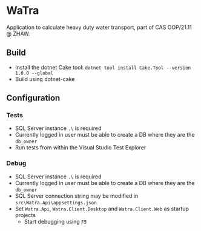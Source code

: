 # WaTra

Application to calculate heavy duty water transport, part of CAS OOP/21.11 @ ZHAW.

## Build

* Install the dotnet Cake tool:
  `dotnet tool install Cake.Tool --version 1.0.0 --global`
* Build using dotnet-cake

## Configuration

### Tests

* SQL Server instance `.\` is required
* Currently logged in user must be able to create a DB where they are the `db_owner`
* Run tests from within the Visual Studio Test Explorer

### Debug

* SQL Server instance `.\` is required
* Currently logged in user must be able to create a DB where they are the `db_owner`
* SQL Server connection string may be modified in `src\Watra.Api\appsettings.json`
* Set `Watra.Api`, `Watra.Client.Desktop` and `Watra.Client.Web` as startup projects
  * Start debugging using `F5`
